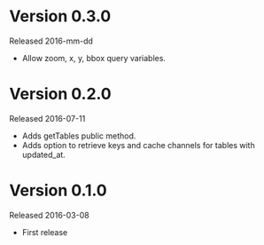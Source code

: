 # Version 0.3.0

Released 2016-mm-dd

 * Allow zoom, x, y, bbox query variables.


# Version 0.2.0

Released 2016-07-11

 * Adds getTables public method.
 * Adds option to retrieve keys and cache channels for tables with updated_at.


# Version 0.1.0

Released 2016-03-08

 * First release
